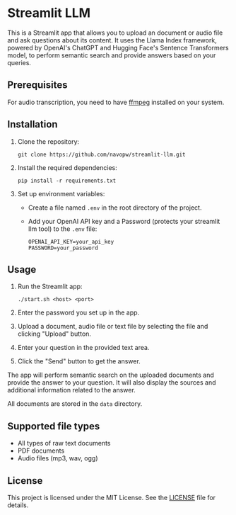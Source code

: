 # Streamlit LLM

This is a Streamlit app that allows you to upload an document or audio file and ask questions about its content. It uses the Llama Index framework, powered by OpenAI's ChatGPT and Hugging Face's Sentence Transformers model, to perform semantic search and provide answers based on your queries.

## Prerequisites

For audio transcription, you need to have [ffmpeg](https://ffmpeg.org/) installed on your system.

## Installation

1. Clone the repository:

   ```shell
   git clone https://github.com/navopw/streamlit-llm.git
   ```

2. Install the required dependencies:

   ```shell
   pip install -r requirements.txt
   ```

3. Set up environment variables:

   - Create a file named `.env` in the root directory of the project.
   - Add your OpenAI API key and a Password (protects your streamlit llm tool) to the `.env` file:

     ```text
     OPENAI_API_KEY=your_api_key
     PASSWORD=your_password
     ```

## Usage

1. Run the Streamlit app:

   ```shell
   ./start.sh <host> <port>
   ```

2. Enter the password you set up in the app.

3. Upload a document, audio file or text file by selecting the file and clicking "Upload" button.

4. Enter your question in the provided text area.

5. Click the "Send" button to get the answer.

The app will perform semantic search on the uploaded documents and provide the answer to your question. It will also display the sources and additional information related to the answer.

All documents are stored in the `data` directory.

## Supported file types

- All types of raw text documents
- PDF documents
- Audio files (mp3, wav, ogg)

## License

This project is licensed under the MIT License. See the [LICENSE](LICENSE) file for details.
